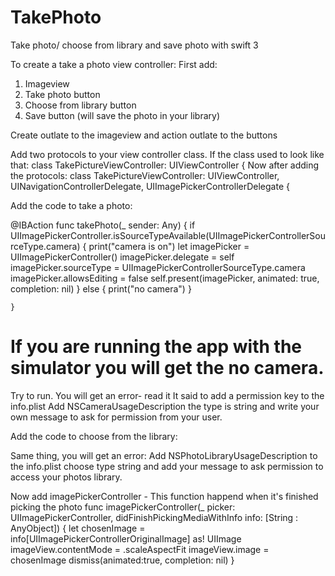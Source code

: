 # TakePhoto
Take photo/ choose from library and save photo with swift 3 

To create a take a photo view controller:
First add:
1. Imageview
2. Take photo button
3. Choose from library button
4. Save button (will save the photo in your library)

Create outlate to the imageview and action outlate to the buttons

Add two protocols to your view controller class.
If the class used to look like that:
class TakePictureViewController: UIViewController {
Now after adding the protocols:
class TakePictureViewController: UIViewController, UINavigationControllerDelegate, UIImagePickerControllerDelegate {

Add the code to take a photo:

@IBAction func takePhoto(_ sender: Any) {
        if UIImagePickerController.isSourceTypeAvailable(UIImagePickerControllerSourceType.camera)
        {
            print("camera is on")
            let imagePicker = UIImagePickerController()
            imagePicker.delegate = self
            imagePicker.sourceType = UIImagePickerControllerSourceType.camera
            imagePicker.allowsEditing = false
            self.present(imagePicker, animated: true, completion: nil)
        }
        else
        {
            print("no camera")
        }

    }

# If you are running the app with the simulator you will get the no camera.
Try to run.
You will get an error- read it
It said to add a permission key to the info.plist
Add NSCameraUsageDescription the type is string and write your own message to ask for permission from your user.

Add the code to choose from the library:

Same thing, you will get an error:
Add NSPhotoLibraryUsageDescription to the info.plist choose type string and add your message to ask permission to access your photos library.

Now add imagePickerController - This function happend when it's finished picking the photo
 func imagePickerController(_ picker: UIImagePickerController,
                               didFinishPickingMediaWithInfo info: [String : AnyObject])
    {
        let chosenImage = info[UIImagePickerControllerOriginalImage] as! UIImage 
        imageView.contentMode = .scaleAspectFit 
        imageView.image = chosenImage 
        dismiss(animated:true, completion: nil) 
    }


